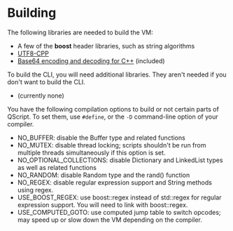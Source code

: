 # Building
The following libraries are needed to build the VM:

- A few of the **boost** header libraries, such as string algorithms
- [UTF8-CPP](http://utfcpp.sourceforge.net/)
- [Base64 encoding and decoding for C++](https://renenyffenegger.ch/notes/development/Base64/Encoding-and-decoding-base-64-with-cpp)  (included)

To build the CLI, you will need additional libraries. They aren't needed if you don't want to build the CLI.

- (currently none)

You have the following compilation options to build or not certain parts of QScript.
To set them, use `#define`, or the `-D` command-line option of your compiler.

- NO_BUFFER: disable the Buffer type and related functions
- NO_MUTEX: disable thread locking; scripts shouldn't be run from multiple threads simultaneously if this option is set.
- NO_OPTIONAL_COLLECTIONS: disable Dictionary and LinkedList types as well as related functions
- NO_RANDOM: disable Random type and the rand() function
- NO_REGEX: disable regular expression support and String methods using regex. 
- USE_BOOST_REGEX: use boost::regex instead of std::regex for regular expression support. You will need to link with boost::regex.
- USE_COMPUTED_GOTO: use computed jump table to switch opcodes; may speed up or slow down the VM depending on the compiler.

